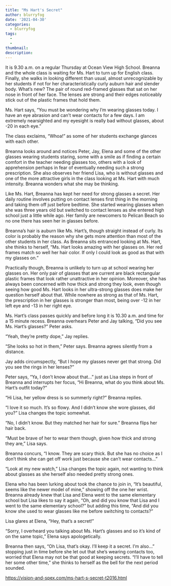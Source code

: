 ```yaml
---
title: "Ms Hart's Secret"
author: blurryfog
date: '2021-04-30'
categories:
  - blurryfog
tags:
  - 
  - 
thumbnail: 
description: 
---
```


It is 9.30 a.m. on a regular Thursday at Ocean View High School. Breanna and the whole class is waiting for Ms. Hart to turn up for English class. Finally, she walks in looking different than usual, almost unrecognizable by her students if not for her characteristically curly auburn hair and slender body. What’s new? The pair of round red-framed glasses that sat on her nose in front of her face. The lenses are strong and their edges noticeably stick out of the plastic frames that hold them.

Ms. Hart says, “You must be wondering why I’m wearing glasses today. I have an eye abrasion and can’t wear contacts for a few days. I am extremely nearsighted and my eyesight is really bad without glasses, about -20 in each eye.”

The class exclaims, “Whoa!” as some of her students exchange glances with each other.

Breanna looks around and notices Peter, Jay, Elena and some of the other glasses wearing students staring, some with a smile as if finding a certain comfort in the teacher needing glasses too, others with a look of apprehension perhaps in fear of eventually needing such a strong prescription. She also observes her friend Lisa, who is without glasses and one of the more attractive girls in the class looking at Ms. Hart with much intensity. Breanna wonders what she may be thinking.

Like Ms. Hart, Breanna has kept her need for strong glasses a secret. Her daily routine involves putting on contact lenses first thing in the morning and taking them off just before bedtime. She started wearing glasses when she was three years old but switched to contact lenses as she entered high school just a little while ago. Her family are newcomers to Pelican Beach so no one there has seen her in glasses before.

Breanna’s hair is auburn like Ms. Hart’s, though straight instead of curly. Its color is probably the reason why she gets more attention than most of the other students in her class. As Breanna sits entranced looking at Ms. Hart, she thinks to herself, “Ms. Hart looks amazing with her glasses on. Her red frames match so well her hair color. If only I could look as good as that with my glasses on.”

Practically though, Breanna is unlikely to turn up at school wearing her glasses on. Her only pair of glasses that are current are black rectangular plastic frames that look rather unattractive in her opinion. Moreover, she has always been concerned with how thick and strong they look, even though seeing how good Ms. Hart looks in her ultra-strong glasses does make her question herself about that. While nowhere as strong as that of Ms. Hart, the prescription in her glasses is stronger than most, being over -12 in her left eye and -13 in her right eye.

Ms. Hart’s class passes quickly and before long it is 10.30 a.m. and time for a 15 minute recess. Breanna overhears Peter and Jay talking, “Did you see Ms. Hart’s glasses?” Peter asks. 

“Yeah, they’re pretty dope,” Jay replies.

“She looks so hot in them,” Peter says. Breanna agrees silently from a distance.

Jay adds circumspectly, “But I hope my glasses never get that strong. Did you see the rings in her lenses?”

Peter says, “Ya, I don’t know about that...” just as Lisa steps in front of Breanna and interrupts her focus, “Hi Breanna, what do you think about Ms. Hart’s outfit today?”

“Hi Lisa, her yellow dress is so summerly right?” Breanna replies.

“I love it so much. It’s so flowy. And I didn’t know she wore glasses, did you?” Lisa changes the topic somewhat.

“No, I didn’t know. But they matched her hair for sure.” Breanna flips her hair back.

“Must be brave of her to wear them though, given how thick and strong they are,” Lisa says.

Breanna concurs, “I know. They are scary thick. But she has no choice as I don’t think she can get off work just because she can’t wear contacts…”

“Look at my new watch,” Lisa changes the topic again, not wanting to think about glasses as she herself also needed pretty strong ones.

Elena who has been lurking about took the chance to join in, “It’s beautiful, seems like the newer model of mine,” showing off the one her wrist. Breanna already knew that Lisa and Elena went to the same elementary school but Lisa likes to say it again, “Oh, and did you know that Lisa and I went to the same elementary school?” but adding this time, “And did you know she used to wear glasses like me before switching to contacts?”

Lisa glares at Elena, “Hey, that’s a secret!”

“Sorry, I overheard you talking about Ms. Hart’s glasses and so it’s kind of on the same topic,” Elena says apologetically.

Breanna then says, “Oh Lisa, that’s okay. I’ll keep it a secret. I’m also…” stopping just in time before she let out that she’s wearing contacts too, worried that Elena may not be that good at keeping secrets. “I’ll have to tell her some other time,” she thinks to herself as the bell for the next period sounded.

https://vision-and-spex.com/ms-hart-s-secret-t2016.html

